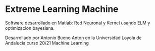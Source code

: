# Extreme Learning Machine

Software desarrollado en Matlab: Red Neuronal y Kernel usando ELM y optimizacion bayesiana. 
  
  
Desarrollado por Antonio Bueno Anton en la Universidad Loyola de Andalucía curso 20/21 Machine Learning

